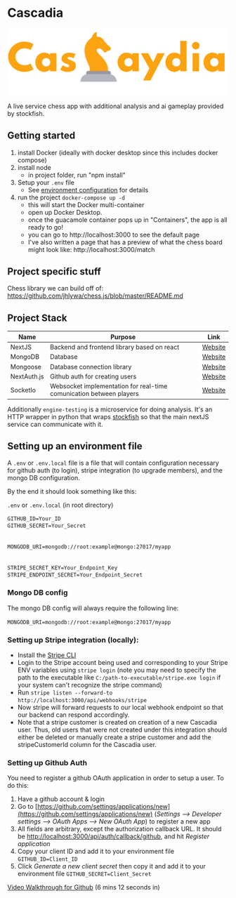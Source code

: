 # Cascadia

![Cascadia logo](public/logo.svg)

A live service chess app with additional analysis and ai gameplay provided by stockfish.

## Getting started

1. install Docker (ideally with docker desktop since this includes docker compose)
2. install node
   - in project folder, run "npm install"
3. Setup your `.env` file
   - See [environment configuration](#setting-up-an-environment-file) for details
4. run the project `docker-compose up -d`
   - this will start the Docker multi-container
   - open up Docker Desktop.
   - once the guacamole container pops up in "Containers", the app is all ready to go!
   - you can go to http://localhost:3000 to see the default page
   - I've also written a page that has a preview of what the chess board might look like: http://localhost:3000/match

## Project specific stuff

Chess library we can build off of: https://github.com/jhlywa/chess.js/blob/master/README.md

## Project Stack

| Name | Purpose | Link |
|------|---------|------|
| NextJS | Backend and frontend library based on react | [Website](https://nextjs.org/) |
|MongoDB| Database| [Website](https://www.mongodb.com/)|
|Mongoose| Database connection library | [Website](https://mongoosejs.com/) |
|NextAuth.js| Github auth for creating users | [Website](https://next-auth.js.org/) |
| SocketIo | Websocket implementation for real-time comunication between players | [Website](https://socket.io/) |

Additionally `engine-testing` is a microservice for doing analysis. It's an HTTP wrapper in python that wraps [stockfish](https://stockfishchess.org/) so that the main nextJS service can communicate with it.

## Setting up an environment file

A `.env` or `.env.local` file is a file that will contain configuration necessary for github auth (to login), stripe integration (to upgrade members), and the mongo DB configuration.

By the end it should look something like this:

`.env` or `.env.local` (in root directory)

```
GITHUB_ID=Your_ID
GITHUB_SECRET=Your_Secret


MONGODB_URI=mongodb://root:example@mongo:27017/myapp


STRIPE_SECRET_KEY=Your_Endpoint_Key
STRIPE_ENDPOINT_SECRET=Your_Endpoint_Secret
```


### Mongo DB config

The mongo DB config will always require the following line:

`MONGODB_URI=mongodb://root:example@mongo:27017/myapp`



### Setting up Stripe integration (locally):

- Install the [Stripe CLI](https://stripe.com/docs/stripe-cli)
- Login to the Stripe account being used and corresponding to your Stripe ENV variables using `stripe login` (note you may need to specify the path to the executable like `C:/path-to-executable/stripe.exe login` if your system can't recognize the stripe command)
- Run `stripe listen --forward-to http://localhost:3000/api/webhooks/stripe`
- Now stripe will forward requests to our local webhook endpoint so that our backend can respond accordingly.
- Note that a stripe customer is created on creation of a new Cascadia user. Thus, old users that were not created under this integration should either be deleted or manually create a stripe customer and add the stripeCustomerId column for the Cascadia user.

### Setting up Github Auth

You need to register a github OAuth application in order to setup a user. To do this:

1. Have a github account & login
2. Go to [https://github.com/settings/applications/new](https://github.com/settings/applications/new) (*Settings --> Developer settings --> OAuth Apps --> New OAuth App*) to register a new app
3. All fields are arbitrary, except the authorization callback URL. It should be [http://localhost:3000/api/auth/callback/github](http://localhost:3000/api/auth/callback/github), and hit *Register application*
4. Copy your client ID and add it to your environment file `GITHUB_ID=Client_ID`
5. Click *Generate a new client secret* then copy it and add it to your environment file `GITHUB_SECRET=Client_Secret`

[Video Walkthrough for Github](https://youtu.be/e2EKSJkXkqQ?t=372) (6 mins 12 seconds in)
